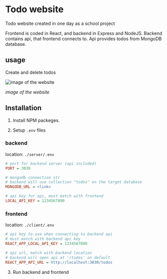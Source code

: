 # Todo website

Todo website created in one day as a school project

Frontend is coded in React, and backend in Express and NodeJS. Backend contains api, that frontend connects to. Api provides todos from MongoDB database.

## usage

Create and delete todos

![image of the website](https://github.com/EliaSippola/todo-website/assets/120164112/ab85e88b-e5eb-4708-8c23-6b245aea82f6)

*image of the website*

## Installation

1. Install NPM packeges.

2. Setup `.env` files

### backend

location: `./server/.env`

```ini
# port for backend server (api included)
PORT = 3030

# mongodb connection str
# backend will use collection "todos" on the target database
MONGODB_URL = <link>

# api key for api, must match with frontend
LOCAL_API_KEY = 1234567890
```

### frontend

location: `./client/.env`

```ini
# api key to use when connecting to backend api
# must match with backend api key
REACT_APP_LOCAL_API_KEY = 1234567890

# api url, match with backend location
# backend will open api at '/todos' on default
REACT_APP_API_URL = http://localhost:3030/todos
```

3. Run backend and frontend
